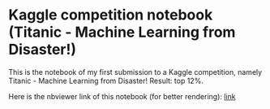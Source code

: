 # Kaggle competition notebook (Titanic - Machine Learning from Disaster!)
This is the notebook of my first submission to a Kaggle competition, namely Titanic - Machine Learning from Disaster! Result: top 12%.

Here is the nbviewer link of this notebook (for better rendering): [link](https://nbviewer.org/github/Izem0/titanic-predictions/blob/main/titanic-predictions.ipynb)
